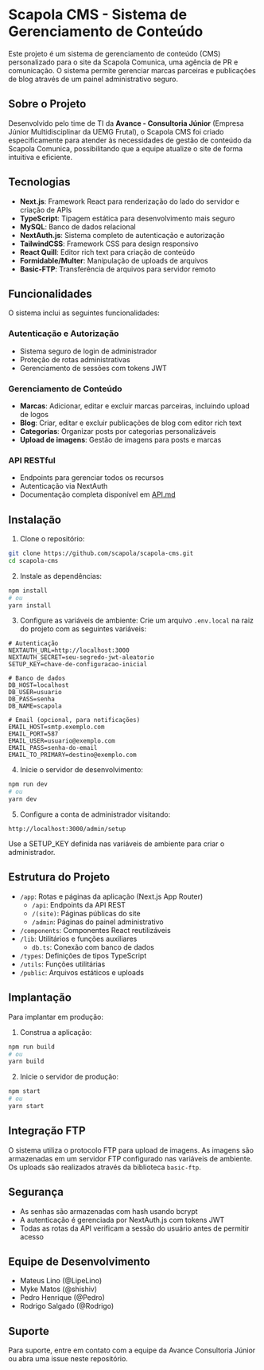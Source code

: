 # Scapola CMS - Sistema de Gerenciamento de Conteúdo

Este projeto é um sistema de gerenciamento de conteúdo (CMS) personalizado para o site da Scapola Comunica, uma agência de PR e comunicação. O sistema permite gerenciar marcas parceiras e publicações de blog através de um painel administrativo seguro.

## Sobre o Projeto

Desenvolvido pelo time de TI da **Avance - Consultoria Júnior** (Empresa Júnior Multidisciplinar da UEMG Frutal), o Scapola CMS foi criado especificamente para atender às necessidades de gestão de conteúdo da Scapola Comunica, possibilitando que a equipe atualize o site de forma intuitiva e eficiente.

## Tecnologias

- **Next.js**: Framework React para renderização do lado do servidor e criação de APIs
- **TypeScript**: Tipagem estática para desenvolvimento mais seguro
- **MySQL**: Banco de dados relacional
- **NextAuth.js**: Sistema completo de autenticação e autorização
- **TailwindCSS**: Framework CSS para design responsivo
- **React Quill**: Editor rich text para criação de conteúdo
- **Formidable/Multer**: Manipulação de uploads de arquivos
- **Basic-FTP**: Transferência de arquivos para servidor remoto

## Funcionalidades

O sistema inclui as seguintes funcionalidades:

### Autenticação e Autorização
- Sistema seguro de login de administrador
- Proteção de rotas administrativas
- Gerenciamento de sessões com tokens JWT

### Gerenciamento de Conteúdo
- **Marcas**: Adicionar, editar e excluir marcas parceiras, incluindo upload de logos
- **Blog**: Criar, editar e excluir publicações de blog com editor rich text
- **Categorias**: Organizar posts por categorias personalizáveis
- **Upload de imagens**: Gestão de imagens para posts e marcas

### API RESTful
- Endpoints para gerenciar todos os recursos
- Autenticação via NextAuth
- Documentação completa disponível em [API.md](./API.md)

## Instalação

1. Clone o repositório:
```bash
git clone https://github.com/scapola/scapola-cms.git
cd scapola-cms
```

2. Instale as dependências:
```bash
npm install
# ou
yarn install
```

3. Configure as variáveis de ambiente:
Crie um arquivo `.env.local` na raiz do projeto com as seguintes variáveis:
```
# Autenticação
NEXTAUTH_URL=http://localhost:3000
NEXTAUTH_SECRET=seu-segredo-jwt-aleatorio
SETUP_KEY=chave-de-configuracao-inicial

# Banco de dados
DB_HOST=localhost
DB_USER=usuario
DB_PASS=senha
DB_NAME=scapola

# Email (opcional, para notificações)
EMAIL_HOST=smtp.exemplo.com
EMAIL_PORT=587
EMAIL_USER=usuario@exemplo.com
EMAIL_PASS=senha-do-email
EMAIL_TO_PRIMARY=destino@exemplo.com
```

4. Inicie o servidor de desenvolvimento:
```bash
npm run dev
# ou
yarn dev
```

5. Configure a conta de administrador visitando:
```
http://localhost:3000/admin/setup
```
Use a SETUP_KEY definida nas variáveis de ambiente para criar o administrador.

## Estrutura do Projeto

- `/app`: Rotas e páginas da aplicação (Next.js App Router)
  - `/api`: Endpoints da API REST
  - `/(site)`: Páginas públicas do site
  - `/admin`: Páginas do painel administrativo
- `/components`: Componentes React reutilizáveis
- `/lib`: Utilitários e funções auxiliares
  - `db.ts`: Conexão com banco de dados
- `/types`: Definições de tipos TypeScript
- `/utils`: Funções utilitárias
- `/public`: Arquivos estáticos e uploads

## Implantação

Para implantar em produção:

1. Construa a aplicação:
```bash
npm run build
# ou
yarn build
```

2. Inicie o servidor de produção:
```bash
npm start
# ou
yarn start
```

## Integração FTP

O sistema utiliza o protocolo FTP para upload de imagens. As imagens são armazenadas em um servidor FTP configurado nas variáveis de ambiente. Os uploads são realizados através da biblioteca `basic-ftp`.

## Segurança

- As senhas são armazenadas com hash usando bcrypt
- A autenticação é gerenciada por NextAuth.js com tokens JWT
- Todas as rotas da API verificam a sessão do usuário antes de permitir acesso

## Equipe de Desenvolvimento

- Mateus Lino (@LipeLino)
- Myke Matos (@shishiv)
- Pedro Henrique (@Pedro)
- Rodrigo Salgado (@Rodrigo)

## Suporte

Para suporte, entre em contato com a equipe da Avance Consultoria Júnior ou abra uma issue neste repositório.
